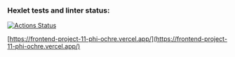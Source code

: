 ### Hexlet tests and linter status:

[![Actions Status](https://github.com/asfiks/frontend-project-11/workflows/hexlet-check/badge.svg)](https://github.com/asfiks/frontend-project-11/actions)

[https://frontend-project-11-phi-ochre.vercel.app/](https://frontend-project-11-phi-ochre.vercel.app/)
